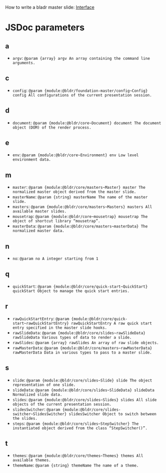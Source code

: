 How to write a bladr master slide: [Interface](module-@bldr/core_masters-Master.html)

# JSDoc parameters

## a

* `argv`: `@param {array} argv An array containing the command line arguments.`

## c

* `config`: `@param {module:@bldr/foundation-master/config~Config} config All configurations of the current presentation session.`

## d

* `document`: `@param {module:@bldr/core~Document} document The document object (DOM) of the render process.`

## e

* `env`: `@param {module:@bldr/core~Environment} env Low level environment data.`

## m

* `master`: `@param {module:@bldr/core/masters~Master} master The normalized master object derived from the master slide.`
* `masterName`: `@param {string} masterName The name of the master slide.`
* `masters`: `@param {module:@bldr/core/masters~Masters} masters All available master slides.`
* `mousetrap`: `@param {module:@bldr/core~mousetrap} mousetrap The object of shortcut library “mousetrap”.`
* `masterData`: `@param {module:@bldr/core/masters~masterData} The normalized master data.`

## n

* `no`: `@param no A integer starting from 1`

## q

* `quickStart`: `@param {module:@bldr/core/quick-start~QuickStart} quickStart Object to manage the quick start entries.`

## r

* `rawQuickStartEntry`: `@param {module:@bldr/core/quick-start~rawQuickStartEntry} rawQuickStartEntry A raw quick start entry specified in the master slide hooks.`
* `rawSlideData`: `@param {module:@bldr/core/slides~rawSlideData} rawSlideData Various types of data to render a slide.`
* `rawSlides`: `@param {array} rawSlides An array of raw slide objects.`
* `rawMasterData`: `@param {module:@bldr/core/masters~rawMasterData} rawMasterData Data in various types to pass to a master slide.`

## s

* `slide`: `@param {module:@bldr/core/slides~Slide} slide The object representation of one slide.`
* `slideData`: `@param {module:@bldr/core/slides~SlideData} slideData Normalized slide data.`
* `slides`: `@param {module:@bldr/core/slides~Slides} slides All slide objects of the current presentation session.`
* `slidesSwitcher`: `@param {module:@bldr/core/slides-switcher~SlidesSwitcher} slidesSwitcher Object to switch between the slides.`
* `steps`: `@param {module:@bldr/core/slides~StepSwitcher} The instantiated object derived from the class “StepSwitcher()”.`

## t

* `themes`: `@param {module:@bldr/core/themes~Themes} themes All available themes.`
* `themeName`: `@param {string} themeName The name of a theme.`

